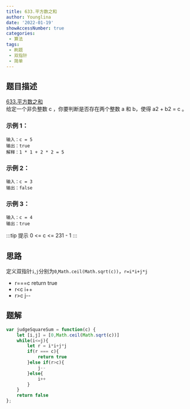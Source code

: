 ```yaml
---
title: 633.平方数之和
author: Younglina
date: '2022-01-19'
showAccessNumber: true
categories:
 - 算法
tags:
 - 刷题
 - 双指针
 - 简单
---
```

## 题目描述
[633.平方数之和](https://leetcode-cn.com/problems/sum-of-square-numbers/)  
给定一个非负整数 c ，你要判断是否存在两个整数 a 和 b，使得 a2 + b2 = c 。

### 示例 1：
```
输入：c = 5  
输出：true  
解释：1 * 1 + 2 * 2 = 5  
```

### 示例 2：
```
输入：c = 3  
输出：false  
```

### 示例 3：
```
输入：c = 4  
输出：true  
```

:::tip 提示
0 <= c <= 231 - 1
:::

## 思路
定义双指针`i`,`j`分别为`0`,`Math.ceil(Math.sqrt(c))`，`r=i*i+j*j`
* r===c return true
* r<c i++
* r>c j--

## 题解
```javascript
var judgeSquareSum = function(c) {
    let [i,j] = [0,Math.ceil(Math.sqrt(c))]
    while(i<=j){
        let r = i*i+j*j
        if(r === c){
            return true
        }else if(r>c){
            j--
        }else{
            i++
        }
    }
    return false
};
```

